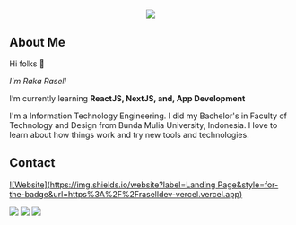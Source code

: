 # 

<p align="center">
    <img src="https://github-readme-stats.vercel.app/api?username=raselldev&show_icons=true&count_private=true&theme=dark"/>
</p>

## About Me

Hi folks :wave: 

*I'm Raka Rasell*

I’m currently learning **ReactJS, NextJS, and, App Development**

I'm a Information Technology Engineering. I did my Bachelor's in Faculty of Technology and Design from Bunda Mulia University, Indonesia. I love to learn about how things work and try new tools and technologies.

## Contact
[![Website](https://img.shields.io/website?label=Landing Page&style=for-the-badge&url=https%3A%2F%2Fraselldev-vercel.vercel.app)](https://raselldev-vercel.vercel.app)

<a href="mailto:rakarasell@outlook.com">
<img src="https://img.shields.io/badge/rakarasell@outlook.com-%23D14836.svg?&style=for-the-badge&logo=gmail&logoColor=white" href="rakarasell@outlook.com"></a>

<a  href="https://www.instagram.com/rakarasell/">
<img src="https://img.shields.io/badge/@rakarasell_-%23E4405F.svg?&style=for-the-badge&logo=instagram&logoColor=white"></a>

<a href="https://www.linkedin.com/in/rrsll/">
<img src="https://img.shields.io/badge/Raka Rasell-%230077B5.svg?&style=for-the-badge&logo=linkedin&logoColor=white" ></a>  
